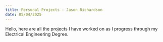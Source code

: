 ```yaml
---
title: Personal Projects - Jason Richardson
date: 05/04/2025
---
```


Hello, here are all the projects I have worked on as I progress through my Electrical Engineering Degree.

